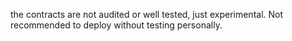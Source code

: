 the contracts are not audited or well tested, just experimental. Not recommended to deploy without testing personally.
